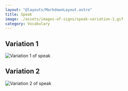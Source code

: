 ```yaml
---
layout: "@layouts/MarkdownLayout.astro"
title: Speak
image: ./assets/images-of-signs/speak-variation-1.gif
category: Vocabulary
---
```


## Variation 1

![Variation 1 of speak](@signs/speak-variation-1.gif)

## Variation 2

![Variation 2 of speak](@signs/speak-variation-2.gif)
